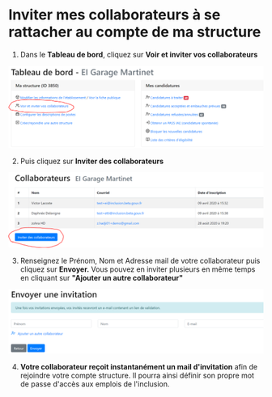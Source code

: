 # Inviter mes collaborateurs à se rattacher au compte de ma structure

1. Dans le **Tableau de bord**, cliquez sur **Voir et inviter vos collaborateurs**

![](../.gitbook/assets/image%20%284%29.png)

2. Puis cliquez sur **Inviter des collaborateurs**

![](../.gitbook/assets/image%20%286%29.png)

3. Renseignez le Prénom, Nom et Adresse mail de votre collaborateur puis cliquez sur **Envoyer.** Vous pouvez en inviter plusieurs en même temps en cliquant sur **"Ajouter un autre collaborateur"**

![](../.gitbook/assets/image%20%285%29.png)

4. **Votre collaborateur reçoit instantanément un mail d'invitation** afin de rejoindre votre compte structure. Il pourra ainsi définir son propre mot de passe d'accès aux emplois de l'inclusion.

